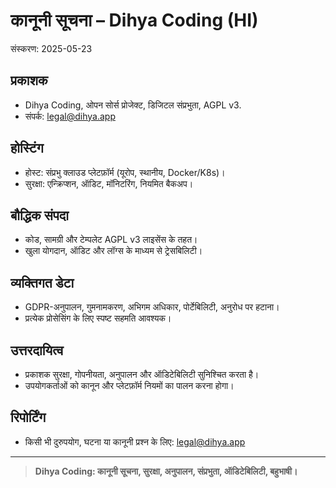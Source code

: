 # कानूनी सूचना – Dihya Coding (HI)

संस्करण: 2025-05-23

## प्रकाशक
- Dihya Coding, ओपन सोर्स प्रोजेक्ट, डिजिटल संप्रभुता, AGPL v3.
- संपर्क: legal@dihya.app

## होस्टिंग
- होस्ट: संप्रभु क्लाउड प्लेटफ़ॉर्म (यूरोप, स्थानीय, Docker/K8s)।
- सुरक्षा: एन्क्रिप्शन, ऑडिट, मॉनिटरिंग, नियमित बैकअप।

## बौद्धिक संपदा
- कोड, सामग्री और टेम्पलेट AGPL v3 लाइसेंस के तहत।
- खुला योगदान, ऑडिट और लॉग्स के माध्यम से ट्रेसबिलिटी।

## व्यक्तिगत डेटा
- GDPR-अनुपालन, गुमनामकरण, अभिगम अधिकार, पोर्टेबिलिटी, अनुरोध पर हटाना।
- प्रत्येक प्रोसेसिंग के लिए स्पष्ट सहमति आवश्यक।

## उत्तरदायित्व
- प्रकाशक सुरक्षा, गोपनीयता, अनुपालन और ऑडिटेबिलिटी सुनिश्चित करता है।
- उपयोगकर्ताओं को कानून और प्लेटफ़ॉर्म नियमों का पालन करना होगा।

## रिपोर्टिंग
- किसी भी दुरुपयोग, घटना या कानूनी प्रश्न के लिए: legal@dihya.app

---

> **Dihya Coding: कानूनी सूचना, सुरक्षा, अनुपालन, संप्रभुता, ऑडिटेबिलिटी, बहुभाषी।**

